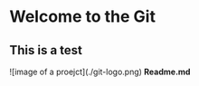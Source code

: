 <h1> Welcome to the Git </h1>
<h2> This is a test </h2>
![image of a proejct](./git-logo.png)
<strong> Readme.md </strong>
